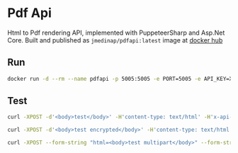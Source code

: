 # Pdf Api

Html to Pdf rendering API, implemented with PuppeteerSharp and Asp.Net Core. Built and published as `jmedinap/pdfapi:latest` image at [docker hub](https://hub.docker.com/repository/docker/jmedinap/pdfapi/general)

## Run

```bash
docker run -d --rm --name pdfapi -p 5005:5005 -e PORT=5005 -e API_KEY=XXXXXX jmedinap/pdfapi:latest
```

## Test

```bash
curl -XPOST -d'<body>test</body>' -H'content-type: text/html' -H'x-api-key: XXXXXX' -o test.pdf http://localhost:5005/pdfapi/fromhtml
```

```bash
curl -XPOST -d'<body>test encrypted</body>' -H'content-type: text/html' -H'x-api-key: XXXXXX' -H'x-encrypt-pass: ZZZZZZ' -o test.pdf http://localhost:5005/pdfapi/fromhtml
```

```bash
curl -XPOST --form-string "html=<body>test multipart</body>" --form-string "headerTemplate=<div style='font-size:12px'>test header</div>" --form-string "footerTemplate=<div style='font-size:12px'>page <span class='pageNumber'></span></div>" --form-string "marginTop=200px" --form-string "marginBottom=100px" --form-string "marginLeft=50px" --form-string "marginRight=50px" -H'content-type: multipart/form-data' -H'x-api-key: XXXXXX' -o test.pdf http://localhost:5005/pdfapi/fromhtml
```
